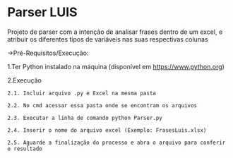 # Parser LUIS

Projeto de parser com a intenção de analisar frases dentro de um excel, e atribuir os diferentes tipos de variáveis nas suas respectivas colunas

->Pré-Requisitos/Execução:
  
  1.Ter Python instalado na máquina (disponível em https://www.python.org)
  
  2.Execução
    
    2.1. Incluir arquivo .py e Excel na mesma pasta
    
    2.2. No cmd acessar essa pasta onde se encontram os arquivos
    
    2.3. Executar a linha de comando python Parser.py
	
	2.4. Inserir o nome do arquivo excel (Exemplo: FrasesLuis.xlsx)
    
	2.5. Aguarde a finalização do processo e abra o arquivo para conferir o resultado
